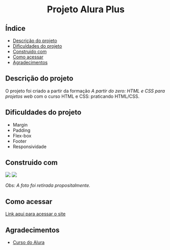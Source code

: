 <h1 align="center">Projeto Alura Plus</h1>

## Índice

<ul>
  <li><a href="#descrição-do-projeto">Descrição do projeto</a></li>
  <li><a href="#dificuldades-do-projeto">Dificuldades do projeto</a></li>
  <li><a href="#construido-com">Construido com</a></li>  
  <li><a href="#como-acessar">Como acessar</a></li>  
  <li><a href="#agradecimentos">Agradecimentos</a></li>
</ul>

## Descrição do projeto
O projeto foi criado a partir da formação *A partir do zero: HTML e CSS para projetos web* com o curso HTML e CSS: praticando HTML/CSS.

## Dificuldades do projeto

<ul>
  <li>Margin</li>
  <li>Padding</li>
  <li>Flex-box</li>
  <li>Footer</li>
  <li>Responsividade</li>
</ul>

## Construido com
<div>
<img src="https://img.shields.io/badge/HTML5-E34F26?style=for-the-badge&logo=html5&logoColor=white">
<img src="https://img.shields.io/badge/CSS3-1572B6?style=for-the-badge&logo=css3&logoColor=white">
</div>

*Obs: A foto foi retirada propositalmente.*

## Como acessar

<a href="#">Link aqui para acessar o site</a>

## Agradecimentos

<ul>
  <li><a href="https://cursos.alura.com.br/formacao-html-css">Curso do Alura</a></li>    
</ul>
